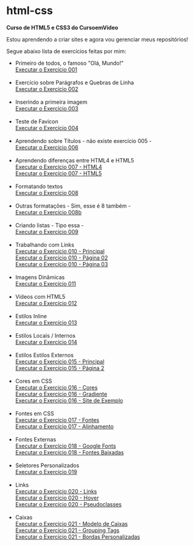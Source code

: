 # html-css
 <strong>Curso de HTML5 e CSS3 do CursoemVídeo</strong>

Estou aprendendo a criar sites e agora vou gerenciar meus repositórios!

Segue abaixo lista de exercícios feitas por mim:

<ul>
<li>Primeiro de todos, o famoso "Olá, Mundo!"<br>
<a href="https://avilagabs.github.io/html-css/Exercicios/ex001/index.html" target="_blank">Executar o Exercício 001</a></li><br>

<li>Exercício sobre Parágrafos e Quebras de Linha<br>
<a href="https://avilagabs.github.io/html-css/Exercicios/ex002/index.html" target="_blank">Executar o Exercício 002</a></li><br>

<li>Inserindo a primeira imagem<br>
<a href="https://avilagabs.github.io/html-css/Exercicios/ex003/index.html" target="_blank">Executar o Exercício 003</a></li><br>

<li>Teste de Favicon<br>
<a href="https://avilagabs.github.io/html-css/Exercicios/ex004/index.html" target="_blank">Executar o Exercício 004</a></li><br>

<li>Aprendendo sobre Títulos - não existe exercício 005 - <br>
<a href="https://avilagabs.github.io/html-css/Exercicios/ex006/index.html" target="_blank">Executar o Exercício 006</a></li><br>

<li>Aprendendo diferenças entre HTML4 e HTML5<br>
<a href="https://avilagabs.github.io/html-css/Exercicios/ex007/html4.html" target="_blank">Executar o Exercício 007 - HTML4</a><br>
<a href="https://avilagabs.github.io/html-css/Exercicios/ex007/html5.html" target="_blank">Executar o Exercício 007 - HTML5</a></li><br>

<li>Formatando textos<br>
<a href="https://avilagabs.github.io/html-css/Exercicios/ex008/index.html" target="_blank">Executar o Exercício 008</a></li><br>

<li>Outras formatações - Sim, esse é 8 também - <br>
<a href="https://avilagabs.github.io/html-css/Exercicios/ex008b/index.html" target="_blank">Executar o Exercício 008b</a></li><br>

<li>Criando listas - Tipo essa - <br>
<a href="https://avilagabs.github.io/html-css/Exercicios/ex009/index.html" target="_blank">Executar o Exercício 009</a></li><br>

<li>Trabalhando com Links<br>
<a href="https://avilagabs.github.io/html-css/Exercicios/ex010/index.html" target="_blank">Executar o Exercício 010 - Principal</a><br>
<a href="https://avilagabs.github.io/html-css/Exercicios/ex010/pag002.html" target="_blank">Executar o Exercício 010 - Página 02</a><br>
<a href="https://avilagabs.github.io/html-css/Exercicios/ex010/noticias/pag003.html" target="_blank">
Executar o Exercício 010 - Página 03</a></li><br>

<li>Imagens Dinâmicas<br>
<a href="https://avilagabs.github.io/html-css/Exercicios/ex011/index.html" target="_blank">Executar o Exercício 011</a></li><br>

<li>Vídeos com HTML5<br>
<a href="https://avilagabs.github.io/html-css/Exercicios/ex012/index.html" target="_blank">Executar o Exercício 012</a></li><br>

<li>Estilos Inline<br>
<a href="https://avilagabs.github.io/html-css/Exercicios/ex013/index.html" target="_blank">Executar o Exercício 013</a></li><br>

<li>Estilos Locais / Internos<br>
<a href="https://avilagabs.github.io/html-css/Exercicios/ex014/index.html" target="_blank">Executar o Exercício 014</a></li><br>

<li>Estilos Estilos Externos<br>
<a href="https://avilagabs.github.io/html-css/Exercicios/ex015/index.html" target="_blank">Executar o Exercício 015 - Principal</a><br>
<a href="https://avilagabs.github.io/html-css/Exercicios/ex015/pag002.html" target="_blank">Executar o Exercício 015 - Página 2</a></li><br>

<li>Cores em CSS<br>
<a href="https://avilagabs.github.io/html-css/Exercicios/ex016/cor01.html" target="_blank">Executar o Exercício 016 - Cores</a><br>
<a href="https://avilagabs.github.io/html-css/Exercicios/ex016/cor002.html" target="_blank">Executar o Exercício 016 - Gradiente</a><br>
<a href="https://avilagabs.github.io/html-css/Exercicios/ex016/cor003.html" target="_blank">Executar o Exercício 016 - Site de Exemplo</a></li><br>

<li>Fontes em CSS<br>
<a href="https://avilagabs.github.io/html-css/Exercicios/ex017/fonte01.html" target="_blank">Executar o Exercício 017 - Fontes</a><br>
<a href="https://avilagabs.github.io/html-css/Exercicios/ex017/fonte02.html" target="_blank">Executar o Exercício 017 - Alinhamento</a></li><br>

<li>Fontes Externas<br>
<a href="https://avilagabs.github.io/html-css/Exercicios/ex018/fonte01.html" target="_blank">Executar o Exercício 018 - Google Fonts</a><br>
<a href="https://avilagabs.github.io/html-css/Exercicios/ex018/fonte02.html" target="_blank">Executar o Exercício 018 - Fontes Baixadas</a></li><br>

<li>Seletores Personalizados<br>
<a href="https://avilagabs.github.io/html-css/Exercicios/ex019/seletor01.html" target="_blank">Executar o Exercício 019</a></li><br>

<li>Links<br>
<a href="https://avilagabs.github.io/html-css/Exercicios/ex020/links.html" target="_blank">Executar o Exercício 020 - Links</a><br>
<a href="https://avilagabs.github.io/html-css/Exercicios/ex020/hover.html" target="_blank">Executar o Exercício 020 - Hover</a><br>
<a href="https://avilagabs.github.io/html-css/Exercicios/ex020/pseudoclasse.html" target="_blank">Executar o Exercício 020 - Pseudoclasses</a></li><br>

<li>Caixas<br>
<a href="https://avilagabs.github.io/html-css/Exercicios/ex021/caixa01.html" target="_blank">Executar o Exercício 021 - Modelo de Caixas</a><br>
<a href="https://avilagabs.github.io/html-css/Exercicios/ex021/caixa02.html" target="_blank">Executar o Exercício 021 - Grouping Tags</a><br>
<a href="https://avilagabs.github.io/html-css/Exercicios/ex021/caixa03.html" target="_blank">Executar o Exercício 021 - Bordas Personalizadas</a></li><br>